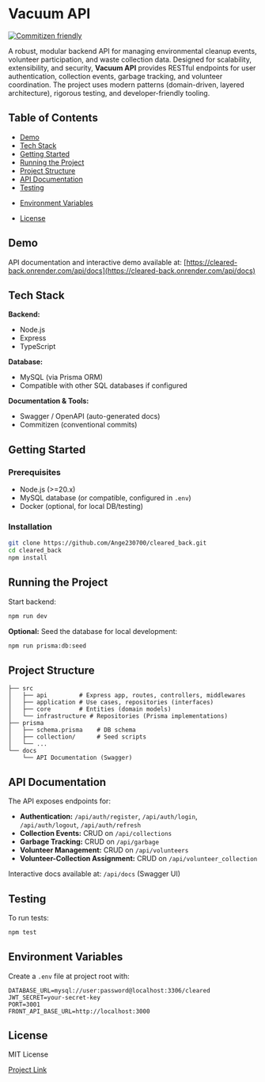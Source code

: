 <!-- README.md -->

# Vacuum API

[![Commitizen friendly](https://img.shields.io/badge/commitizen-friendly-brightgreen.svg)](http://commitizen.github.io/cz-cli/)

A robust, modular backend API for managing environmental cleanup events, volunteer participation, and waste collection data. Designed for scalability, extensibility, and security, **Vacuum API** provides RESTful endpoints for user authentication, collection events, garbage tracking, and volunteer coordination. The project uses modern patterns (domain-driven, layered architecture), rigorous testing, and developer-friendly tooling.

## Table of Contents

- [Demo](#demo)
- [Tech Stack](#tech-stack)
- [Getting Started](#getting-started)
- [Running the Project](#running-the-project)
- [Project Structure](#project-structure)
- [API Documentation](#api-documentation)
- [Testing](#testing)
<!-- * [Deployment](#deployment) -->
- [Environment Variables](#environment-variables)
<!-- * [Contributing](#contributing) -->
- [License](#license)
  <!-- * [Acknowledgements](#acknowledgements) -->
  <!-- * [Contact](#contact) -->

## Demo

API documentation and interactive demo available at:
[https://cleared-back.onrender.com/api/docs](https://cleared-back.onrender.com/api/docs)

## Tech Stack

**Backend:**

- Node.js
- Express
- TypeScript

**Database:**

- MySQL (via Prisma ORM)
- Compatible with other SQL databases if configured

**Documentation & Tools:**

- Swagger / OpenAPI (auto-generated docs)
  <!-- - Docker (optional, for containerized development) -->
  <!-- - GitHub Actions (CI/CD) -->
- Commitizen (conventional commits)

## Getting Started

### Prerequisites

- Node.js (>=20.x)
- MySQL database (or compatible, configured in `.env`)
- Docker (optional, for local DB/testing)

### Installation

```bash
git clone https://github.com/Ange230700/cleared_back.git
cd cleared_back
npm install
```

## Running the Project

Start backend:

```bash
npm run dev
```

**Optional:**
Seed the database for local development:

```bash
npm run prisma:db:seed
```

## Project Structure

```
├── src
│   ├── api         # Express app, routes, controllers, middlewares
│   ├── application # Use cases, repositories (interfaces)
│   ├── core        # Entities (domain models)
│   └── infrastructure # Repositories (Prisma implementations)
├── prisma
│   ├── schema.prisma    # DB schema
│   ├── collection/      # Seed scripts
│   └── ...
└── docs
    └── API Documentation (Swagger)
```

## API Documentation

The API exposes endpoints for:

- **Authentication:** `/api/auth/register`, `/api/auth/login`, `/api/auth/logout`, `/api/auth/refresh`
- **Collection Events:** CRUD on `/api/collections`
- **Garbage Tracking:** CRUD on `/api/garbage`
- **Volunteer Management:** CRUD on `/api/volunteers`
- **Volunteer-Collection Assignment:** CRUD on `/api/volunteer_collection`

Interactive docs available at:
`/api/docs` (Swagger UI)

## Testing

To run tests:

```bash
npm test
```

<!-- ## Deployment

Deploy using Docker or your preferred Node.js hosting.
Example for Docker Compose (not included by default):

1. Copy `.env.example` to `.env` and fill in secrets.
2. Build and run containers:

   ```bash
   docker compose up --build
   ``` -->

## Environment Variables

Create a `.env` file at project root with:

```env
DATABASE_URL=mysql://user:password@localhost:3306/cleared
JWT_SECRET=your-secret-key
PORT=3001
FRONT_API_BASE_URL=http://localhost:3000
```

<!-- ## Contributing

Contributions are welcome!

1. Fork the repository
2. Create a new branch (`git checkout -b feature/my-feature`)
3. Commit your changes (`git commit -m 'Add feature'`)
4. Push the branch (`git push origin feature/my-feature`)
5. Create a Pull Request -->

## License

MIT License

<!-- ## Acknowledgements

* [Express](https://expressjs.com/)
* [Prisma](https://prisma.io/)
* [Swagger](https://swagger.io/)
* [Commitizen](https://commitizen.github.io/cz-cli/)
* [Faker](https://fakerjs.dev/) (for seeding data) -->

<!-- ## Contact

Ange KOUAKOU - [your.email@example.com](mailto:your.email@example.com) -->

[Project Link](https://github.com/Ange230700/cleared_back)

